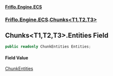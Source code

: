 #### [Friflo.Engine.ECS](index.md 'index')
### [Friflo.Engine.ECS](Friflo.Engine.ECS.md 'Friflo.Engine.ECS').[Chunks&lt;T1,T2,T3&gt;](Chunks_T1,T2,T3_.md 'Friflo.Engine.ECS.Chunks<T1,T2,T3>')

## Chunks<T1,T2,T3>.Entities Field

```csharp
public readonly ChunkEntities Entities;
```

#### Field Value
[ChunkEntities](ChunkEntities.md 'Friflo.Engine.ECS.ChunkEntities')